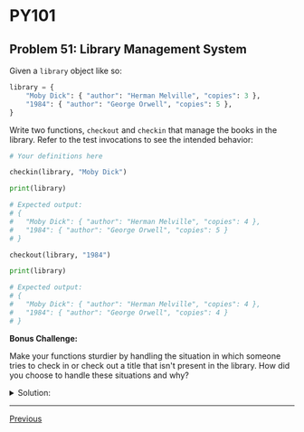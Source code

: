 # PY101
## Problem 51: Library Management System

Given a `library` object like so:

```python
library = {
    "Moby Dick": { "author": "Herman Melville", "copies": 3 },
    "1984": { "author": "George Orwell", "copies": 5 },
}
```

Write two functions, `checkout` and `checkin` that manage the books in the library. Refer to the test invocations to see the intended behavior:

```python
# Your definitions here

checkin(library, "Moby Dick")

print(library)

# Expected output:
# {
#   "Moby Dick": { "author": "Herman Melville", "copies": 4 },
#   "1984": { "author": "George Orwell", "copies": 5 }
# }

checkout(library, "1984")

print(library)

# Expected output:
# {
#   "Moby Dick": { "author": "Herman Melville", "copies": 4 },
#   "1984": { "author": "George Orwell", "copies": 4 }
# }
```

**Bonus Challenge:**

Make your functions sturdier by handling the situation in which someone tries to check in or check out a title that isn't present in the library. How did you choose to handle these situations and why?

<details>
<summary>Solution:</summary>

```python
def checkin(library, book):
    if book in library:
        # Increment the number of copies available
        library[book]["copies"] += 1
    else:
        print(f"'{book}' is not present in the library. Cannot check in.")

def checkout(library, book):
    if book in library:
        if library[book]["copies"] > 0:
            # Decrement the number of copies available
            library[book]["copies"] -= 1
        else:
            print(f"No copies of '{book}' are available for checkout.")
    else:
        print(f"'{book}' is not present in the library. Cannot check out.")

# Initial library object
library = {
    "Moby Dick": {"author": "Herman Melville", "copies": 3},
    "1984": {"author": "George Orwell", "copies": 5},
}

# Test invocations
checkin(library, "Moby Dick")
print(library)
# Output: {'Moby Dick': {'author': 'Herman Melville', 'copies': 4}, '1984': {'author': 'George Orwell', 'copies': 5}}

checkout(library, "1984")
print(library)
# Output: {'Moby Dick': {'author': 'Herman Melville', 'copies': 4}, '1984': {'author': 'George Orwell', 'copies': 4}}

# Bonus Challenge: Test cases for missing books
checkout(library, "The Great Gatsby")
# Output: "'The Great Gatsby' is not present in the library. Cannot check out."

checkin(library, "The Great Gatsby")
# Output: "'The Great Gatsby' is not present in the library. Cannot check in."
```

**Design Decisions:**

For missing books, I chose to print an error message and do nothing to the library. This prevents the program from crashing and provides clear feedback to the user. An alternative would be to raise an exception, which would be appropriate if we want to enforce stricter error handling.

</details>

---

[Previous](50.md)


